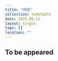 ```yaml
---
title: "绮丽"
collection: timetable
date: 2025-06-11
layout: single
tags: []
location: ""
---
```


## To be appeared

